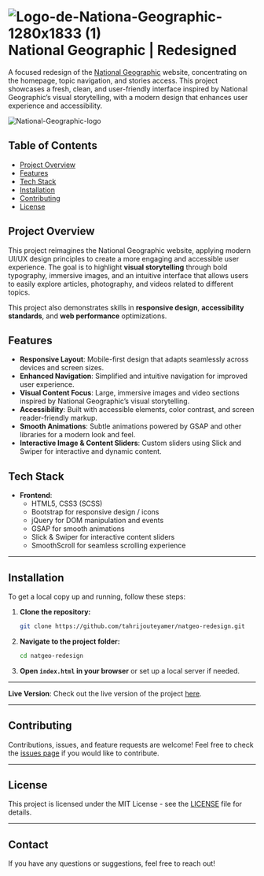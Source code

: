 # ![Logo-de-Nationa-Geographic-1280x1833 (1)](https://github.com/user-attachments/assets/30ff1f1e-2f70-4d08-9fee-4b80aa7f69b4) National Geographic | Redesigned

A focused redesign of the [National Geographic](https://www.nationalgeographic.com/) website, concentrating on the homepage, topic navigation, and stories access. This project showcases a fresh, clean, and user-friendly interface inspired by National Geographic’s visual storytelling, with a modern design that enhances user experience and accessibility.

![National-Geographic-logo](https://github.com/user-attachments/assets/40b8de30-9ddb-4c6c-9a8e-0e3c0442881a)

## Table of Contents

- [Project Overview](#project-overview)
- [Features](#features)
- [Tech Stack](#tech-stack)
- [Installation](#installation)
- [Contributing](#contributing)
- [License](#license)

## Project Overview

This project reimagines the National Geographic website, applying modern UI/UX design principles to create a more engaging and accessible user experience. The goal is to highlight **visual storytelling** through bold typography, immersive images, and an intuitive interface that allows users to easily explore articles, photography, and videos related to different topics.

This project also demonstrates skills in **responsive design**, **accessibility standards**, and **web performance** optimizations.


## Features

- **Responsive Layout**: Mobile-first design that adapts seamlessly across devices and screen sizes.
- **Enhanced Navigation**: Simplified and intuitive navigation for improved user experience.
- **Visual Content Focus**: Large, immersive images and video sections inspired by National Geographic’s visual storytelling.
- **Accessibility**: Built with accessible elements, color contrast, and screen reader-friendly markup.
- **Smooth Animations**: Subtle animations powered by GSAP and other libraries for a modern look and feel.
- **Interactive Image & Content Sliders**: Custom sliders using Slick and Swiper for interactive and dynamic content.


## Tech Stack

- **Frontend**:
  - HTML5, CSS3 (SCSS)
  - Bootstrap for responsive design / icons
  - jQuery for DOM manipulation and events
  - GSAP for smooth animations
  - Slick & Swiper for interactive content sliders
  - SmoothScroll for seamless scrolling experience

---

## Installation

To get a local copy up and running, follow these steps:

1. **Clone the repository:**
   ```bash
   git clone https://github.com/tahrijouteyamer/natgeo-redesign.git
   ```
2. **Navigate to the project folder:**
   ```bash
   cd natgeo-redesign
   ```
3. **Open `index.html` in your browser** or set up a local server if needed.

---

**Live Version**: Check out the live version of the project [here](https://natgeo-redesign.netlify.app).

---

## Contributing

Contributions, issues, and feature requests are welcome! Feel free to check the [issues page](https://github.com/yourusername/national-geographic-redesign/issues) if you would like to contribute.

---

## License

This project is licensed under the MIT License - see the [LICENSE](./LICENSE) file for details.

--- 

## Contact

If you have any questions or suggestions, feel free to reach out!
